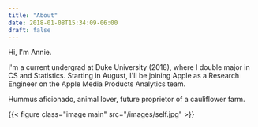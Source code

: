 ```yaml
---
title: "About"
date: 2018-01-08T15:34:09-06:00
draft: false
---
```


Hi, I'm Annie.

I'm a current undergrad at Duke University (2018), where I double major in CS and Statistics. Starting in August, I'll be joining Apple as a Research Engineer on the Apple Media Products Analytics team. 

Hummus aficionado, animal lover, future proprietor of a cauliflower farm.  

{{< figure class="image main" src="/images/self.jpg" >}}
